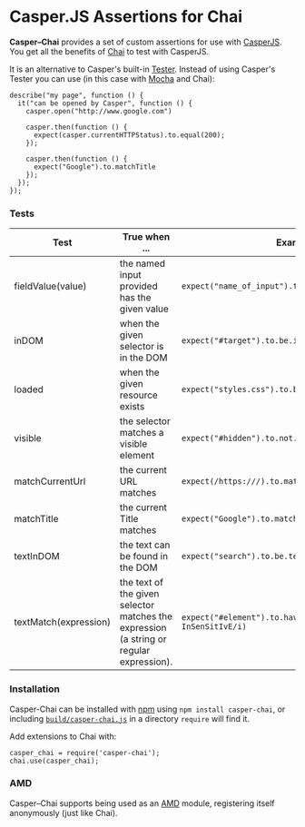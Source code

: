 # Casper.JS Assertions for Chai

**Casper–Chai** provides a set of custom assertions for use with [CasperJS][].
You get all the benefits of [Chai][] to test with CasperJS.

It is an alternative to Casper's built-in [Tester][].  Instead of using
Casper's Tester you can use (in this case with [Mocha][] and Chai):

    describe("my page", function () {
      it("can be opened by Casper", function () {
        casper.open("http://www.google.com")

        casper.then(function () {
          expect(casper.currentHTTPStatus).to.equal(200);
        });

        casper.then(function () {
          expect("Google").to.matchTitle
        });
      });
    });

### Tests

<table>
  <thead>
    <th>Test</th>
    <th>True when ... </th>
    <th>Examples</th>
  </thead>
  <tbody>
    <tr>
      <td>fieldValue(value)</td>
      <td>
        the named input provided has the given value
      </td>
      <td>
        <code>expect("name_of_input").to.have.fieldValue("123");</code>
      </td>
    </tr>
    <tr>
      <td>inDOM </td>
      <td>when the given selector is in the DOM</td>
      <td><code>expect("#target").to.be.inDOM;</code></td>
    </tr>
    <tr>
      <td>loaded</td>
      <td>when the given resource exists</td>
      <td><code>expect("styles.css").to.be.loaded</code></td>
    </tr>
    <tr>
      <td>visible</td>
      <td>the selector matches a visible element</td>
      <td><code>expect("#hidden").to.not.be.visible</code></td>
    </tr>
    <tr>
      <td>matchCurrentUrl</td>
      <td>the current URL matches</td>
      <td><code>expect(/https:///).to.matchCurrentUrl</code></td>
    </tr>
    <tr>
      <td>matchTitle</td>
      <td>the current Title matches</td>
      <td><code>expect("Google").to.matchTitle</code></td>
    </tr>
    <tr>
      <td>textInDOM</td>
      <td>the text can be found in the DOM</td>
      <td><code>expect("search").to.be.textInDOM</code></td>
    </tr>
    <tr>
      <td>textMatch(expression)</td>
      <td>
        the text of the given selector matches the expression (a string
        or regular expression).
      </td>
      <td>
      <code>expect("#element").to.have.textMatch(/case InSenSitIvE/i)</code>
      </td>
    </tr>
  </tbody>
</table>

### Installation

Casper-Chai can be installed with [npm][] using `npm install casper-chai`, or
including
[`build/casper-chai.js`](https://raw.github.com/brianmhunt/casper-chai/master/build/casper-chai.js)
in a directory `require` will find it.

Add extensions to Chai with:

    casper_chai = require('casper-chai');
    chai.use(casper_chai);

### AMD

Casper–Chai supports being used as an [AMD][] module, registering itself
anonymously (just like Chai).

[CasperJS]: http://casperjs.org/
[Chai]: http://chaijs.com/
[Mocha]: http://visionmedia.github.com/mocha/
[AMD]: https://github.com/amdjs/amdjs-api/wiki/AMD
[npm]: https://npmjs.org/
[Tester]: http://casperjs.org/api.html#tester

